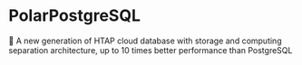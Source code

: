 # PolarPostgreSQL
:apple: A new generation of HTAP cloud database with storage and computing separation architecture, up to 10 times better performance than PostgreSQL
